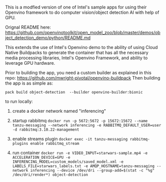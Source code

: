 This is a modfied version of one of Intel's sample apps for using their Openvino framework to do computer vision/object detection AI with help of GPU.

Orignal README here: https://github.com/openvinotoolkit/open_model_zoo/blob/master/demos/object_detection_demo/python/README.md

This extends the use of Intel's Openvino demo to the ability of using Cloud Native Buildpacks to generate the container that has all the necessary media processing libraries, Intel's Openvino Framework, and ability to leverage GPU hardware.

Prior to building the app, you need a custom builder as explained in this repo: https://github.com/mwright-pivotal/openvino-buildpack
Then building the app is as simple as:

```pack build object-detection  --builder openvino-builder:bionic```

to run locally:
1. create a docker network named "inferencing"
2. startup rabbitmq
```docker run -p 5672:5672 -p 15672:15672 --name tanzu-messaging --network inferencing -e RABBITMQ_DEFAULT_USER=user -d rabbitmq:3.10.22-management```

3. enable streams plugin
```docker exec -it tanzu-messaging rabbitmq-plugins enable rabbitmq_stream```

4. run container
```docker run -e VIDEO_INPUT=starwars-sample.mp4 -e ACCELERATION_DEVICE=GPU -e INFERENCING_MODEL=custom_models/saved_model.xml -e LABELS_FILE=starwars_labels.txt -e AMQP_HOSTNAME=tanzu-messaging --network inferencing --device /dev/dri --group-add=$(stat -c "%g" /dev/dri/render*) object-detection```
